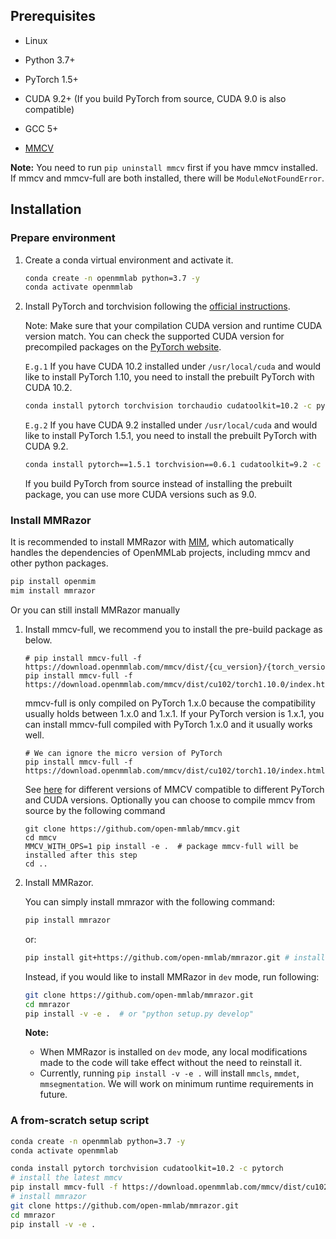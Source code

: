 ## Prerequisites

- Linux

- Python 3.7+

- PyTorch 1.5+

- CUDA 9.2+ (If you build PyTorch from source, CUDA 9.0 is also compatible)

- GCC 5+

- [MMCV](https://mmcv.readthedocs.io/en/latest/#installation)

**Note:** You need to run `pip uninstall mmcv` first if you have mmcv installed. If mmcv and mmcv-full are both installed, there will be `ModuleNotFoundError`.

## Installation

### Prepare environment

1. Create a conda virtual environment and activate it.

    ```Bash
    conda create -n openmmlab python=3.7 -y
    conda activate openmmlab
    ```

2. Install PyTorch and torchvision following the [official instructions](https://pytorch.org/).

    Note: Make sure that your compilation CUDA version and runtime CUDA version match. You can check the supported CUDA version for precompiled packages on the [PyTorch website](https://pytorch.org/).

    `E.g.1` If you have CUDA 10.2 installed under `/usr/local/cuda` and would like to install PyTorch 1.10, you need to install the prebuilt PyTorch with CUDA 10.2.

    ```Bash
    conda install pytorch torchvision torchaudio cudatoolkit=10.2 -c pytorch
    ```

    `E.g.2` If you have CUDA 9.2 installed under `/usr/local/cuda` and would like to install PyTorch 1.5.1, you need to install the prebuilt PyTorch with CUDA 9.2.

    ```Bash
    conda install pytorch==1.5.1 torchvision==0.6.1 cudatoolkit=9.2 -c pytorch
    ```

    If you build PyTorch from source instead of installing the prebuilt package, you can use more CUDA versions such as 9.0.

### Install MMRazor

It is recommended to install MMRazor with [MIM](https://github.com/open-mmlab/mim), which automatically handles the dependencies of OpenMMLab projects, including mmcv and other python packages.

```Bash
pip install openmim
mim install mmrazor
```

Or you can still install MMRazor manually

1. Install mmcv-full, we recommend you to install the pre-build package as below.

    ```shell
    # pip install mmcv-full -f https://download.openmmlab.com/mmcv/dist/{cu_version}/{torch_version}/index.html
    pip install mmcv-full -f https://download.openmmlab.com/mmcv/dist/cu102/torch1.10.0/index.html
    ```

    mmcv-full is only compiled on PyTorch 1.x.0 because the compatibility usually holds between 1.x.0 and 1.x.1. If your PyTorch version is 1.x.1, you can install mmcv-full compiled with PyTorch 1.x.0 and it usually works well.

    ```
    # We can ignore the micro version of PyTorch
    pip install mmcv-full -f https://download.openmmlab.com/mmcv/dist/cu102/torch1.10/index.html
    ```

    See [here](https://mmcv.readthedocs.io/en/latest/get_started/installation.html) for different versions of MMCV compatible to different PyTorch and CUDA versions.
    Optionally you can choose to compile mmcv from source by the following command

    ```shell
    git clone https://github.com/open-mmlab/mmcv.git
    cd mmcv
    MMCV_WITH_OPS=1 pip install -e .  # package mmcv-full will be installed after this step
    cd ..
    ```

2. Install MMRazor.

    You can simply install mmrazor with the following command:

    ```Bash
    pip install mmrazor
    ```

    ​or:

    ```Bash
    pip install git+https://github.com/open-mmlab/mmrazor.git # install the master branch
    ```

    ​Instead, if you would like to install MMRazor in `dev` mode, run following:

    ```Bash
    git clone https://github.com/open-mmlab/mmrazor.git
    cd mmrazor
    pip install -v -e .  # or "python setup.py develop"
    ```

    **Note:**

    - When MMRazor is installed on `dev` mode, any local modifications made to the code will take effect without the need to reinstall it.
    - Currently, running `pip install -v -e .` will install `mmcls`, `mmdet`, `mmsegmentation`. We will work on minimum runtime requirements in future.

### A from-scratch setup script

```Bash
conda create -n openmmlab python=3.7 -y
conda activate openmmlab

conda install pytorch torchvision cudatoolkit=10.2 -c pytorch
# install the latest mmcv
pip install mmcv-full -f https://download.openmmlab.com/mmcv/dist/cu102/torch1.10.0/index.html
# install mmrazor
git clone https://github.com/open-mmlab/mmrazor.git
cd mmrazor
pip install -v -e .
```
